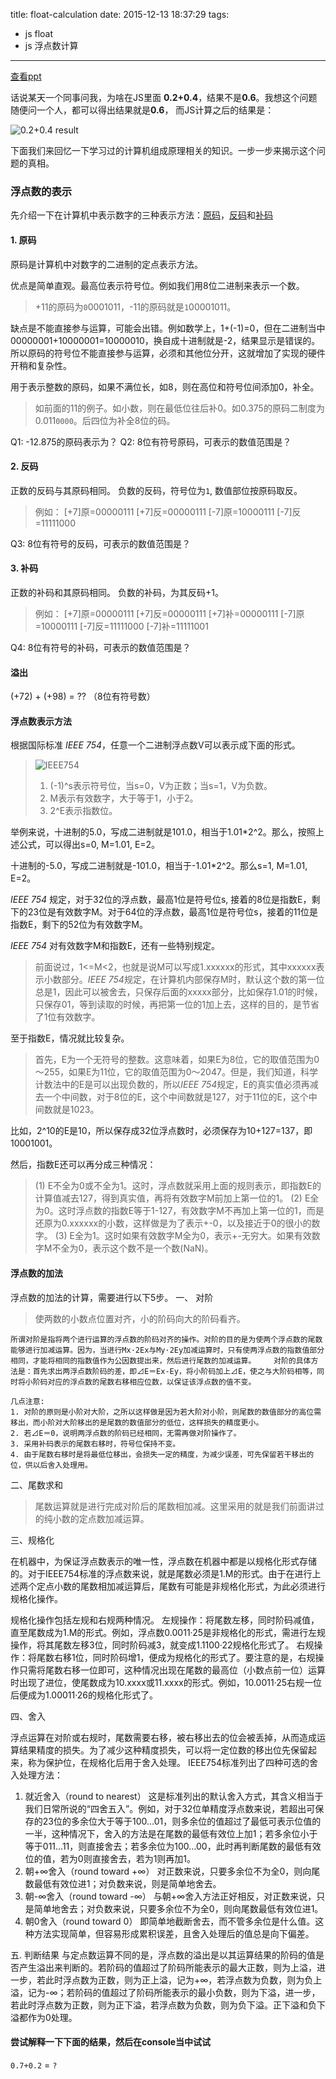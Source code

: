 title: float-calculation
date: 2015-12-13 18:37:29
tags:
- js float
- js 浮点数计算
---
[查看ppt](http://ppt.dapenggaofei.com/md/float.md)

话说某天一个同事问我，为啥在JS里面 **0.2+0.4**，结果不是**0.6**。我想这个问题随便问一个人，都可以得出结果就是**0.6**， 而JS计算之后的结果是：

![0.2+0.4 result](http://onlineimages.dapenggaofei.com/ff2efb5a2f58b399125a02c805e3b560.png)

下面我们来回忆一下学习过的计算机组成原理相关的知识。一步一步来揭示这个问题的真相。

### 浮点数的表示
先介绍一下在计算机中表示数字的三种表示方法：[原码](http://baike.baidu.com/view/60480.htm)，[反码](http://baike.baidu.com/view/742694.htm)和[补码](http://baike.baidu.com/link?url=OeFyHF5lRc_3X8oaLrMYQZIJwtgbSlbq4u5fgXwWvYmUl8DY6LARZ0NvnxJakDjN8HFqtjoHXz0pSWVvkE_OPa)

#### 1. 原码
原码是计算机中对数字的二进制的定点表示方法。

优点是简单直观。最高位表示符号位。例如我们用8位二进制来表示一个数。
> +11的原码为`0`0001011，-11的原码就是`1`00001011。

缺点是不能直接参与运算，可能会出错。例如数学上，1+(-1)=0，但在二进制当中00000001+10000001=10000010，换自成十进制就是-2，结果显示是错误的。所以原码的符号位不能直接参与运算，必须和其他位分开，这就增加了实现的硬件开稍和复杂性。

用于表示整数的原码，如果不满位长，如8，则在高位和符号位间添加0，补全。
> 如前面的11的例子。如小数，则在最低位往后补0。如0.375的原码二制度为0.011`0000`。后四位为补全8位的码。



Q1: -12.875的原码表示为？
Q2: 8位有符号原码，可表示的数值范围是？


#### 2. 反码
正数的反码与其原码相同。
负数的反码，符号位为`1`, 数值部位按原码取反。
> 例如：
> [+7]原=00000111
> [+7]反=00000111
> [-7]原=10000111
> [-7]反=11111000

Q3: 8位有符号的反码，可表示的数值范围是？

#### 3. 补码
正数的补码和其原码相同。
负数的补码，为其反码+1。
>例如：
> [+7]原=00000111
> [+7]反=00000111
> [+7]补=00000111
> [-7]原=10000111
> [-7]反=11111000
> [-7]补=11111001

Q4: 8位有符号的补码，可表示的数值范围是？

#### 溢出
(+72) + (+98) = ?? （8位有符号数）

#### 浮点数表示方法
根据国际标准 *IEEE 754*，任意一个二进制浮点数V可以表示成下面的形式。
> ![IEEE754](http://7xlxn1.com1.z0.glb.clouddn.com/74fce14dc02783bde16b5d38fa92babd.png)
> 1. (-1)^s表示符号位，当s=0，V为正数；当s=1，V为负数。
> 2. M表示有效数字，大于等于1，小于2。
> 3. 2^E表示指数位。

举例来说，十进制的5.0，写成二进制就是101.0，相当于1.01*2^2。那么，按照上述公式，可以得出s=0, M=1.01, E=2。

十进制的-5.0，写成二进制就是-101.0，相当于-1.01*2^2。那么s=1, M=1.01, E=2。

*IEEE 754* 规定，对于32位的浮点数，最高1位是符号位s, 接着的8位是指数E，剩下的23位是有效数字M。对于64位的浮点数，最高1位是符号位s，接着的11位是指数E，剩下的52位为有效数字M。

*IEEE 754* 对有效数字M和指数E，还有一些特别规定。

> 前面说过，1<=M<2，也就是说M可以写成1.xxxxxx的形式，其中xxxxxx表示小数部分。*IEEE 754*规定，在计算机内部保存M时，默认这个数的第一位总是1，因此可以被舍去，只保存后面的xxxxx部分，比如保存1.01的时候，只保存01，等到读取的时候，再把第一位的1加上去，这样的目的，是节省了1位有效数字。

至于指数E，情况就比较复杂。

>首先，E为一个无符号的整数。这意味着，如果E为8位，它的取值范围为0～255，如果E为11位，它的取值范围为0～2047。但是，我们知道，科学计数法中的E是可以出现负数的，所以*IEEE 754*规定，E的真实值必须再减去一个中间数，对于8位的E，这个中间数就是127，对于11位的E，这个中间数就是1023。

比如，2^10的E是10，所以保存成32位浮点数时，必须保存为10+127=137，即10001001。

然后，指数E还可以再分成三种情况：

>(1) E不全为0或不全为1。这时，浮点数就采用上面的规则表示，即指数E的计算值减去127，得到真实值，再将有效数字M前加上第一位的1。
(2) E全为0。这时浮点数的指数E等于1-127，有效数字M不再加上第一位的1，而是还原为0.xxxxxx的小数，这样做是为了表示+-0，以及接近于0的很小的数字。
(3) E全为1。这时如果有效数字M全为0，表示+-无穷大。如果有效数字M不全为0，表示这个数不是一个数(NaN)。

#### 浮点数的加法
浮点数的加法的计算，需要进行以下5步。
一、 对阶
> 使两数的小数点位置对齐，小的阶码向大的阶码看齐。

    所谓对阶是指将两个进行运算的浮点数的阶码对齐的操作。对阶的目的是为使两个浮点数的尾数能够进行加减运算。因为，当进行Mx·2Ex与My·2Ey加减运算时，只有使两浮点数的指数值部分相同，才能将相同的指数值作为公因数提出来，然后进行尾数的加减运算。    对阶的具体方法是：首先求出两浮点数阶码的差，即⊿E＝Ex-Ey，将小阶码加上⊿E，使之与大阶码相等，同时将小阶码对应的浮点数的尾数右移相应位数，以保证该浮点数的值不变。
    
    几点注意:
    1. 对阶的原则是小阶对大阶，之所以这样做是因为若大阶对小阶，则尾数的数值部分的高位需移出，而小阶对大阶移出的是尾数的数值部分的低位，这样损失的精度更小。
    2. 若⊿E＝0，说明两浮点数的阶码已经相同，无需再做对阶操作了。
    3. 采用补码表示的尾数右移时，符号位保持不变。
    4. 由于尾数右移时是将最低位移出，会损失一定的精度，为减少误差，可先保留若干移出的位，供以后舍入处理用。

二、尾数求和
> 尾数运算就是进行完成对阶后的尾数相加减。这里采用的就是我们前面讲过的纯小数的定点数加减运算。

三、规格化

在机器中，为保证浮点数表示的唯一性，浮点数在机器中都是以规格化形式存储的。对于IEEE754标准的浮点数来说，就是尾数必须是1.M的形式。由于在进行上述两个定点小数的尾数相加减运算后，尾数有可能是非规格化形式，为此必须进行规格化操作。

规格化操作包括左规和右规两种情况。    左规操作：将尾数左移，同时阶码减值，直至尾数成为1.M的形式。例如，浮点数0.0011·25是非规格化的形式，需进行左规操作，将其尾数左移3位，同时阶码减3，就变成1.1100·22规格化形式了。    右规操作：将尾数右移1位，同时阶码增1，便成为规格化的形式了。要注意的是，右规操作只需将尾数右移一位即可，这种情况出现在尾数的最高位（小数点前一位）运算时出现了进位，使尾数成为10.xxxx或11.xxxx的形式。例如，10.0011·25右规一位后便成为1.00011·26的规格化形式了。

四、舍入

浮点运算在对阶或右规时，尾数需要右移，被右移出去的位会被丢掉，从而造成运算结果精度的损失。为了减少这种精度损失，可以将一定位数的移出位先保留起来，称为保护位，在规格化后用于舍入处理。   IEEE754标准列出了四种可选的舍入处理方法：   
  1. 就近舍入（round to nearest） 这是标准列出的默认舍入方式，其含义相当于我们日常所说的“四舍五入”。例如，对于32位单精度浮点数来说，若超出可保存的23位的多余位大于等于100…01，则多余位的值超过了最低可表示位值的一半，这种情况下，舍入的方法是在尾数的最低有效位上加1；若多余位小于等于011…11，则直接舍去；若多余位为100…00，此时再判断尾数的最低有效位的值，若为0则直接舍去，若为1则再加1。   
  2. 朝+∞舍入（round toward +∞） 对正数来说，只要多余位不为全0，则向尾数最低有效位进1；对负数来说，则是简单地舍去。   
  3. 朝-∞舍入（round toward -∞） 与朝+∞舍入方法正好相反，对正数来说，只是简单地舍去；对负数来说，只要多余位不为全0，则向尾数最低有效位进1。  
  4. 朝0舍入（round toward 0）    即简单地截断舍去，而不管多余位是什么值。这种方法实现简单，但容易形成累积误差，且舍入处理后的值总是向下偏差。


五. 判断结果
与定点数运算不同的是，浮点数的溢出是以其运算结果的阶码的值是否产生溢出来判断的。若阶码的值超过了阶码所能表示的最大正数，则为上溢，进一步，若此时浮点数为正数，则为正上溢，记为+∞，若浮点数为负数，则为负上溢，记为-∞；若阶码的值超过了阶码所能表示的最小负数，则为下溢，进一步，若此时浮点数为正数，则为正下溢，若浮点数为负数，则为负下溢。正下溢和负下溢都作为0处理。

#### 尝试解释一下下面的结果，然后在console当中试试

`0.7+0.2` = `?`


